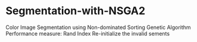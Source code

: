 # Segmentation-with-NSGA2
Color Image Segmentation using Non-dominated Sorting Genetic Algorithm
Performance measure: Rand Index
Re-initialize the invalid sements
